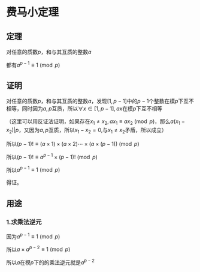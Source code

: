 # 费马小定理

## 定理

对任意的质数$p$，和与其互质的整数$a$

都有$a^{p-1}\equiv 1 \pmod p$

## 证明

对任意的质数$p$，和与其互质的整数$a$，发现$[1,p-1]$中的$p-1$个整数在模$p$下互不相等，同时因为$a,p$互质，所以$\forall x\in [1,p-1],ax$在模$p$下互不相等

（这里可以用反证法证明，如果存在$x_{1}\ne x_{2},ax_{1}\equiv ax_{2}\pmod p$，那么$a(x_{1}-x_{2})|p$，又因为$a,p$互质，所以$x_{1}-x_{2}=0$,与$x_{1}\ne x_{2}$矛盾，所以成立）

所以$(p-1)!\equiv (a\times1)\times(a\times 2)\cdots \times(a\times(p-1)) \pmod p$

所以$(p-1)!\equiv a^{p-1}\times(p-1)! \pmod p$

所以$a^{p-1}\equiv 1 \pmod p$

得证。

## 用途

### 1.求乘法逆元

因为$a^{p-1}\equiv 1 \pmod p$

所以$a\times a^{p-2}\equiv1\pmod p$

所以$a$在模$p$下的的乘法逆元就是$a^{p-2}$